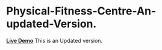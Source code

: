 # Physical-Fitness-Centre-An-updated-Version.
<a href="https://physical-fitness-center.000webhostapp.com/index.html"><b>Live Demo</b></a>
This is an Updated version.
